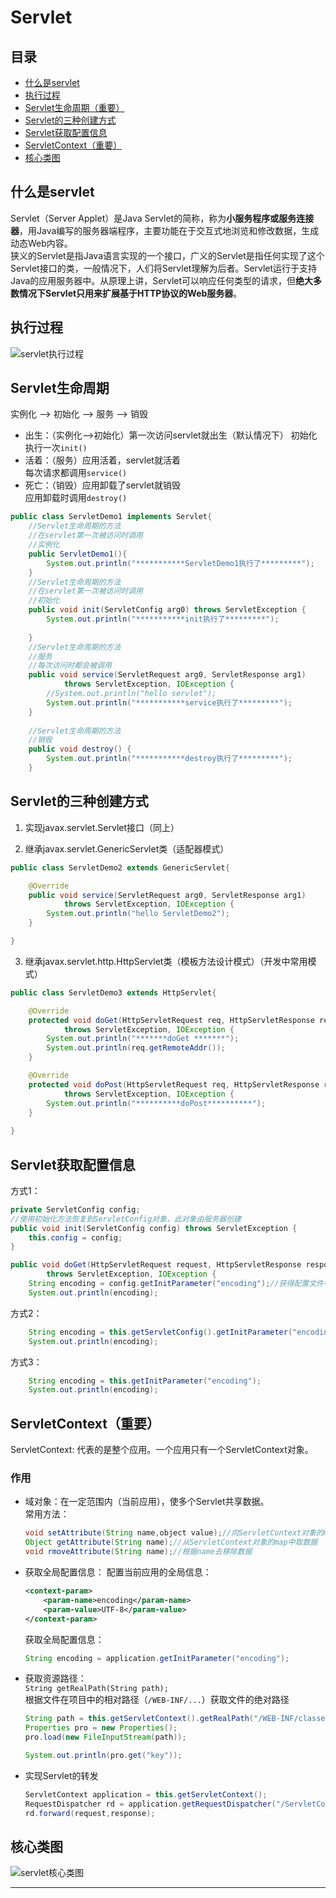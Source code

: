 Servlet
======
## 目录
* [什么是servlet](#什么是servlet)
* [执行过程](#执行过程)
* [Servlet生命周期（重要）](#Servlet生命周期)
* [Servlet的三种创建方式](#Servlet的三种创建方式)
* [Servlet获取配置信息](#Servlet获取配置信息)
* [ServletContext（重要）](#ServletContext)
* [核心类图](#核心类图)  

什么是servlet
------
Servlet（Server Applet）是Java Servlet的简称，称为**小服务程序或服务连接器**，用Java编写的服务器端程序，主要功能在于交互式地浏览和修改数据，生成动态Web内容。  
狭义的Servlet是指Java语言实现的一个接口，广义的Servlet是指任何实现了这个Servlet接口的类，一般情况下，人们将Servlet理解为后者。Servlet运行于支持Java的应用服务器中。从原理上讲，Servlet可以响应任何类型的请求，但**绝大多数情况下Servlet只用来扩展基于HTTP协议的Web服务器**。  

执行过程
------
![servlet执行过程][servlet_process]

Servlet生命周期
------
实例化 --> 初始化 --> 服务 --> 销毁  

* 出生：（实例化-->初始化）第一次访问servlet就出生（默认情况下） 
初始化执行一次`init()`  
* 活着：（服务）应用活着，servlet就活着  
每次请求都调用`service()`  
* 死亡：（销毁）应用卸载了servlet就销毁  
应用卸载时调用`destroy()`  
```Java
public class ServletDemo1 implements Servlet{
	//Servlet生命周期的方法
	//在servlet第一次被访问时调用
	//实例化
	public ServletDemo1(){
		System.out.println("***********ServletDemo1执行了*********");
	}
	//Servlet生命周期的方法
	//在servlet第一次被访问时调用
	//初始化
	public void init(ServletConfig arg0) throws ServletException {
		System.out.println("***********init执行了*********");
		
	}
	//Servlet生命周期的方法
	//服务
	//每次访问时都会被调用
	public void service(ServletRequest arg0, ServletResponse arg1)
			throws ServletException, IOException {
		//System.out.println("hello servlet");
		System.out.println("***********service执行了*********");
	}
	
	//Servlet生命周期的方法
	//销毁
	public void destroy() {
		System.out.println("***********destroy执行了*********");
	}
```

Servlet的三种创建方式
------
1. 实现javax.servlet.Servlet接口（同上）  

2. 继承javax.servlet.GenericServlet类（适配器模式）  
```Java
public class ServletDemo2 extends GenericServlet{

	@Override
	public void service(ServletRequest arg0, ServletResponse arg1)
			throws ServletException, IOException {
		System.out.println("hello ServletDemo2");
	}

}
```
3. 继承javax.servlet.http.HttpServlet类（模板方法设计模式）（开发中常用模式）  
```Java
public class ServletDemo3 extends HttpServlet{

	@Override
	protected void doGet(HttpServletRequest req, HttpServletResponse resp)
			throws ServletException, IOException {
		System.out.println("*******doGet *******");
		System.out.println(req.getRemoteAddr());
	}

	@Override
	protected void doPost(HttpServletRequest req, HttpServletResponse resp)
			throws ServletException, IOException {
		System.out.println("**********doPost**********");
	}
	
}
```


## Servlet获取配置信息
方式1：  
```Java
private ServletConfig config;
//使用初始化方法恢复到ServletConfig对象，此对象由服务器创建
public void init(ServletConfig config) throws ServletException {
	this.config = config;
}

public void doGet(HttpServletRequest request, HttpServletResponse response)
		throws ServletException, IOException {
	String encoding = config.getInitParameter("encoding");//获得配置文件中的信息的
	System.out.println(encoding);
```
方式2：  
```Java
	String encoding = this.getServletConfig().getInitParameter("encoding");
	System.out.println(encoding);
```
方式3：  
```Java
	String encoding = this.getInitParameter("encoding");
	System.out.println(encoding);
```
## ServletContext（重要）
ServletContext: 代表的是整个应用。一个应用只有一个ServletContext对象。
### 作用
* 域对象：在一定范围内（当前应用），使多个Servlet共享数据。  
	常用方法：  
	```Java
	void setAttribute(String name,object value);//向ServletContext对象的map中添加数据
	Object getAttribute(String name);//从ServletContext对象的map中取数据
	void rmoveAttribute(String name);//根据name去移除数据
	```
* 获取全局配置信息：
	配置当前应用的全局信息：  
	```xml
	<context-param>
		<param-name>encoding</param-name>
		<param-value>UTF-8</param-value>
	</context-param>
	```
	获取全局配置信息：  
	```Java
	String encoding = application.getInitParameter("encoding");
	```
* 获取资源路径：  
	`String getRealPath(String path);`  
	根据文件在项目中的相对路径（`/WEB-INF/...`）获取文件的绝对路径  
	```Java
	String path = this.getServletContext().getRealPath("/WEB-INF/classes/b.properties");
	Properties pro = new Properties();
	pro.load(new FileInputStream(path));
	
	System.out.println(pro.get("key"));
	```
* 实现Servlet的转发
	```Java
	ServletContext application = this.getServletContext();
	RequestDispatcher rd = application.getRequestDispatcher("/ServletContextDemo1");
	rd.forward(request,response);
	```
## 核心类图
![servlet核心类图][servlet_class]
	
--------
[servlet_process]:img/Servlet的执行过程.jpg "servlet执行过程"
[servlet_class]:img/Servlet规范的核心类图.jpg "servlet规范的核心类图"

